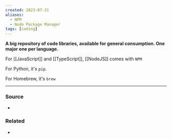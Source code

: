 ```yaml
---
created: 2023-07-31
aliases:
  - NPM
  - Node Package Manager
tags: [coding]
---
```

**A big repository of code libraries, available for general consumption. One major one per language.**

For [[JavaScript]] and [[TypeScript]], [[NodeJS]] comes with `NPM`

For Python, it's `pip`.

For Homebrew, it's `brew`

---
### Source
- 

### Related
- 
 